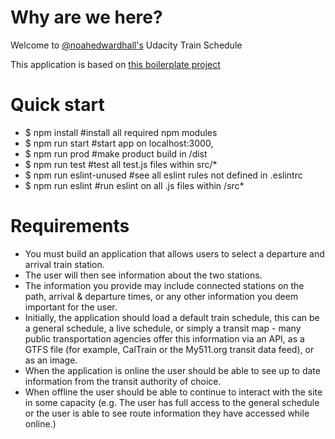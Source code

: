 # Why are we here?
Welcome to [@noahedwardhall's](https://twitter.com/noahedwardhall) Udacity Train Schedule

This application is based on [this boilerplate project](https://github.com/noahehall/react-f-your-starterkit.git)

# Quick start
  - $ npm install #install all required npm modules
  - $ npm run start #start app on localhost:3000,
  - $ npm run prod #make product build in /dist
  - $ npm run test #test all test.js files within src/*
  - $ npm run eslint-unused #see all eslint rules not defined in .eslintrc
  - $ npm run eslint #run eslint on all .js files within /src*

# Requirements
  - You must build an application that allows users to select a departure and arrival train station.
  - The user will then see information about the two stations.
  - The information you provide may include connected stations on the path, arrival & departure times, or any other information you deem important for the user.
  - Initially, the application should load a default train schedule, this can be a general schedule, a live schedule, or simply a transit map - many public transportation agencies offer this information via an API, as a GTFS file (for example, CalTrain or the My511.org transit data feed), or as an image.
  - When the application is online the user should be able to see up to date information from the transit authority of choice.
  - When offline the user should be able to continue to interact with the site in some capacity (e.g. The user has full access to the general schedule or the user is able to see route information they have accessed while online.)
